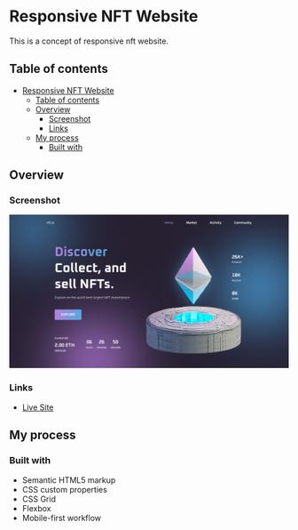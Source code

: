 # Responsive NFT Website

This is a concept of responsive nft website.

## Table of contents

- [Responsive NFT Website](#responsive-nft-website)
  - [Table of contents](#table-of-contents)
  - [Overview](#overview)
    - [Screenshot](#screenshot)
    - [Links](#links)
  - [My process](#my-process)
    - [Built with](#built-with)

## Overview

### Screenshot

![](desktop-screen.jpg)

### Links

- [Live Site](https://profound-haupia-b79321.netlify.app/)

## My process

### Built with

- Semantic HTML5 markup
- CSS custom properties
- CSS Grid
- Flexbox
- Mobile-first workflow

